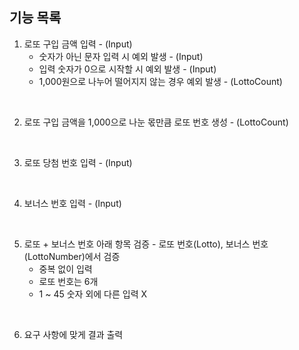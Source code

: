 ## 기능 목록
1. 로또 구입 금액 입력 - (Input)
   - 숫자가 아닌 문자 입력 시 예외 발생 - (Input)
   - 입력 숫자가 0으로 시작할 시 예외 발생 - (Input)
   - 1,000원으로 나누어 떨어지지 않는 경우 예외 발생 - (LottoCount)
</br>


2. 로또 구입 금액을 1,000으로 나눈 몫만큼 로또 번호 생성 - (LottoCount)
</br>


3. 로또 당첨 번호 입력 - (Input)
</br>


4. 보너스 번호 입력 - (Input)
</br>


5. 로또 + 보너스 번호 아래 항목 검증 - 로또 번호(Lotto), 보너스 번호(LottoNumber)에서 검증
   - 중복 없이 입력
   - 로또 번호는 6개
   - 1 ~ 45 숫자 외에 다른 입력 X
</br>


6. 요구 사항에 맞게 결과 출력